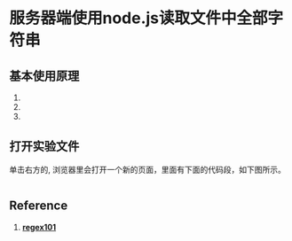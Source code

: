 # 服务器端使用node.js读取文件中全部字符串

## 基本使用原理

1. 
2. 
3. 

## 打开实验文件

单击右方的[](), 浏览器里会打开一个新的页面，里面有下面的代码段，如下图所示。

```javascript

```

## Reference

1. [**regex101**](https://regex101.com/r/dmRygT/1)






